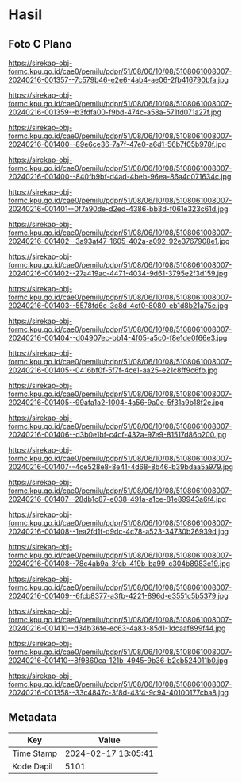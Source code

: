 # Hasil

## Foto C Plano

https://sirekap-obj-formc.kpu.go.id/cae0/pemilu/pdpr/51/08/06/10/08/5108061008007-20240216-001357--7c579b46-e2e6-4ab4-ae06-2fb416790bfa.jpg

https://sirekap-obj-formc.kpu.go.id/cae0/pemilu/pdpr/51/08/06/10/08/5108061008007-20240216-001359--b3fdfa00-f9bd-474c-a58a-571fd071a27f.jpg

https://sirekap-obj-formc.kpu.go.id/cae0/pemilu/pdpr/51/08/06/10/08/5108061008007-20240216-001400--89e6ce36-7a7f-47e0-a6d1-56b7f05b978f.jpg

https://sirekap-obj-formc.kpu.go.id/cae0/pemilu/pdpr/51/08/06/10/08/5108061008007-20240216-001400--840fb9bf-d4ad-4beb-96ea-86a4c071634c.jpg

https://sirekap-obj-formc.kpu.go.id/cae0/pemilu/pdpr/51/08/06/10/08/5108061008007-20240216-001401--0f7a90de-d2ed-4386-bb3d-f061e323c61d.jpg

https://sirekap-obj-formc.kpu.go.id/cae0/pemilu/pdpr/51/08/06/10/08/5108061008007-20240216-001402--3a93af47-1605-402a-a092-92e3767908e1.jpg

https://sirekap-obj-formc.kpu.go.id/cae0/pemilu/pdpr/51/08/06/10/08/5108061008007-20240216-001402--27a419ac-4471-4034-9d61-3795e2f3d159.jpg

https://sirekap-obj-formc.kpu.go.id/cae0/pemilu/pdpr/51/08/06/10/08/5108061008007-20240216-001403--5578fd6c-3c8d-4cf0-8080-eb1d8b21a75e.jpg

https://sirekap-obj-formc.kpu.go.id/cae0/pemilu/pdpr/51/08/06/10/08/5108061008007-20240216-001404--d04907ec-bb14-4f05-a5c0-f8e1de0f66e3.jpg

https://sirekap-obj-formc.kpu.go.id/cae0/pemilu/pdpr/51/08/06/10/08/5108061008007-20240216-001405--0416bf0f-5f7f-4ce1-aa25-e21c8ff9c6fb.jpg

https://sirekap-obj-formc.kpu.go.id/cae0/pemilu/pdpr/51/08/06/10/08/5108061008007-20240216-001405--99afa1a2-1004-4a56-9a0e-5f31a9b18f2e.jpg

https://sirekap-obj-formc.kpu.go.id/cae0/pemilu/pdpr/51/08/06/10/08/5108061008007-20240216-001406--d3b0e1bf-c4cf-432a-97e9-81517d86b200.jpg

https://sirekap-obj-formc.kpu.go.id/cae0/pemilu/pdpr/51/08/06/10/08/5108061008007-20240216-001407--4ce528e8-8e41-4d68-8b46-b39bdaa5a979.jpg

https://sirekap-obj-formc.kpu.go.id/cae0/pemilu/pdpr/51/08/06/10/08/5108061008007-20240216-001407--28db1c87-e038-491a-a1ce-81e89943a6f4.jpg

https://sirekap-obj-formc.kpu.go.id/cae0/pemilu/pdpr/51/08/06/10/08/5108061008007-20240216-001408--1ea2fd1f-d9dc-4c78-a523-34730b26939d.jpg

https://sirekap-obj-formc.kpu.go.id/cae0/pemilu/pdpr/51/08/06/10/08/5108061008007-20240216-001408--78c4ab9a-3fcb-419b-ba99-c304b8983e19.jpg

https://sirekap-obj-formc.kpu.go.id/cae0/pemilu/pdpr/51/08/06/10/08/5108061008007-20240216-001409--6fcb8377-a3fb-4221-896d-e3551c5b5379.jpg

https://sirekap-obj-formc.kpu.go.id/cae0/pemilu/pdpr/51/08/06/10/08/5108061008007-20240216-001410--d34b36fe-ec63-4a83-85d1-1dcaaf899f44.jpg

https://sirekap-obj-formc.kpu.go.id/cae0/pemilu/pdpr/51/08/06/10/08/5108061008007-20240216-001410--8f9860ca-121b-4945-9b36-b2cb524011b0.jpg

https://sirekap-obj-formc.kpu.go.id/cae0/pemilu/pdpr/51/08/06/10/08/5108061008007-20240216-001358--33c4847c-3f8d-43f4-9c94-40100177cba8.jpg


## Metadata

| Key        | Value               |
| ---------- | ------------------- |
| Time Stamp | 2024-02-17 13:05:41 |
| Kode Dapil | 5101                |



